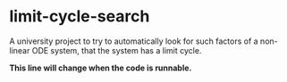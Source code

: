 # limit-cycle-search

A university project to try to automatically look for such factors
of a non-linear ODE system, that the system has a limit cycle.

__This line will change when the code is runnable.__
